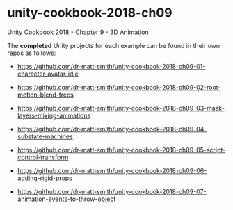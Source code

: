 # unity-cookbook-2018-ch09
Unity Cookbook 2018 - Chapter 9 - 3D Animation

The **completed** Unity projects for each example can be found in their own repos as follows:

- https://github.com/dr-matt-smith/unity-cookbook-2018-ch09-01-character-avatar-idle

- https://github.com/dr-matt-smith/unity-cookbook-2018-ch09-02-root-motion-blend-trees

- https://github.com/dr-matt-smith/unity-cookbook-2018-ch09-03-mask-layers-mixing-animations

- https://github.com/dr-matt-smith/unity-cookbook-2018-ch09-04-substate-machines

- https://github.com/dr-matt-smith/unity-cookbook-2018-ch09-05-script-control-transform

- https://github.com/dr-matt-smith/unity-cookbook-2018-ch09-06-adding-rigid-props

- https://github.com/dr-matt-smith/unity-cookbook-2018-ch09-07-animation-events-to-throw-object


